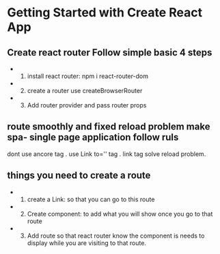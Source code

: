 # Getting Started with Create React App

## Create react router Follow simple basic 4 steps
 * 1. install react router: npm i react-router-dom
 * 2. create a router use createBrowserRouter
 * 3. Add router provider and pass router props 
 
## route smoothly and fixed reload problem make spa- single page application follow ruls
 
 dont use ancore tag .
 use Link to='' tag . link tag solve reload problem.

 ##  things you need to create a route
 * 1. create a Link: so that you can go to this route
 * 2. Create component: to add what you will show once you go to that route
 * 3. Add route so that react router know the component is needs to display while you are visiting to that route.